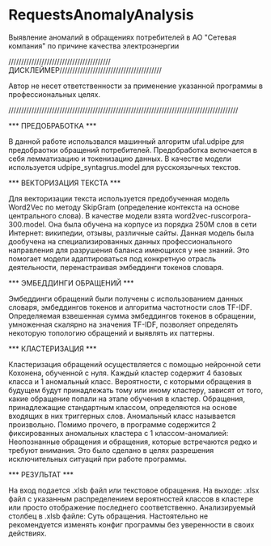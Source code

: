 # RequestsAnomalyAnalysis
Выявление аномалий в обращениях потребителей в АО "Сетевая компания" по причине качества электроэнергии

////////////////////////////////////////ДИСКЛЕЙМЕР////////////////////////////////////////

Автор не несет ответственности за применение указанной программы в профессиональных целях.

//////////////////////////////////////////////////////////////////////////////////////////

*** ПРЕДОБРАБОТКА ***

В данной работе использвался машинный алгоритм ufal.udpipe для предобраотки обращений потребителей.
Предобработка включается в себя лемматизацию и токенизацию данных. В качестве модели используется udpipe_syntagrus.model для русскоязычных текстов.

*** ВЕКТОРИЗАЦИЯ ТЕКСТА ***

Для векторизации текста используется предобученная модель Word2Vec по методу SkipGram (определение контекста на основе центрального слова).
В качестве модели взята word2vec-ruscorpora-300.model. Она была обучена на корпусе из порядка 250М слов в сети Интернет: википедии, отзывы, различные сайты.
Данная модель была дообучена на специализированных данных профессионального направления для разрушения баланса имеющихся у нее знаний. Это помогает модели адаптироваться под конкретную отрасль деятельности, перенастраивая эмбеддинги токенов словаря.

*** ЭМБЕДДИНГИ ОБРАЩЕНИЙ ***

Эмбеддинги обращений были получены с использованием данных словаря, эмбеддингов токенов и алгоритма частотности слов TF-IDF. 
Определяемая взвешенная сумма эмбеддингов токенов в обращении, умноженная скалярно на значения TF-IDF, позволяет определять некоторую топологию обращений и выявлять их паттерны.

*** КЛАСТЕРИЗАЦИЯ ***

Кластеризация обращений осуществляется с помощью нейронной сети Кохонена, обученной с нуля. Каждый кластер содержит 4 базовых класса и 1 аномальный класс.
Вероятности, с которыми обращения в будущем будут принадлежать тому или иному кластеру, зависят от того, какие обращение попали на этапе обучения в кластер.
Обращения, принадлежащие стандартным классом, определяются на основе входящих в них триггерных слов. Аномальный класс называется произвольно.
Помимо прочего, в программе содержится 2 фиксированных аномальных кластера с 1 классом-аномалией: Неопознанные обращения и обращения, которые встречаются редко и требуют внимания. Это было сделано в целях разрешения исключительных ситуаций при работе программы.

*** РЕЗУЛЬТАТ ***

На вход подается .xlsb файл или текстовое обращения. На выходе: .xlsx файл с указанным распределением вероятностей классов в кластере или просто отображение последнего соответственно.
Анализируемый столбец в .xlsb файле: Суть обращения.
Настоятельно не рекомендуется изменять конфиг программы без уверенности в своих действиях.
